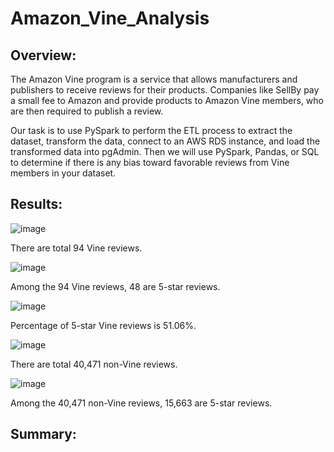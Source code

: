 # Amazon_Vine_Analysis

## Overview:
The Amazon Vine program is a service that allows manufacturers and publishers to receive reviews for their products. Companies like SellBy pay a small fee to Amazon and provide products to Amazon Vine members, who are then required to publish a review.

 Our task is to use PySpark to perform the ETL process to extract the dataset, transform the data, connect to an AWS RDS instance, and load the transformed data into pgAdmin. Then we will use PySpark, Pandas, or SQL to determine if there is any bias toward favorable reviews from Vine members in your dataset. 
 
## Results:
![image](https://user-images.githubusercontent.com/108709071/196334228-0cff8c50-450a-4ffe-a8b2-017140b0bee9.png)
 
There are total 94 Vine reviews.

![image](https://user-images.githubusercontent.com/108709071/196334486-4954c9f9-48d4-4071-a6e5-f3c0e9549b60.png)
 
Among the 94 Vine reviews, 48 are 5-star reviews.

![image](https://user-images.githubusercontent.com/108709071/196334582-12f7a8bf-a890-408e-a72e-f245ceb60060.png)

Percentage of 5-star Vine reviews is 51.06%.

![image](https://user-images.githubusercontent.com/108709071/196334678-52d06204-850d-4b01-8094-2ad56d7ab4c1.png)

There are total 40,471 non-Vine reviews.

![image](https://user-images.githubusercontent.com/108709071/196334747-3fd06885-7b01-47a5-b2c0-276872e34cde.png)

Among the 40,471 non-Vine reviews, 15,663 are 5-star reviews.




## Summary:
